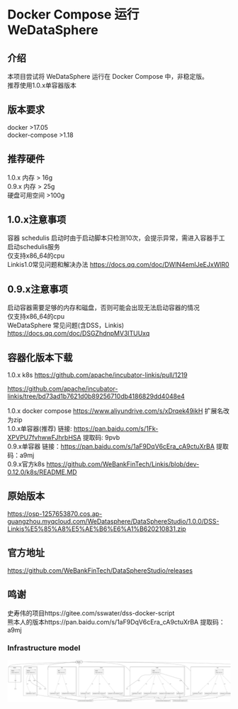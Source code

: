 # Docker Compose 运行 WeDataSphere
## 介绍
本项目尝试将 WeDataSphere 运行在 Docker Compose 中，非稳定版。  
推荐使用1.0.x单容器版本  

## 版本要求
docker >17.05  
docker-compose >1.18  
## 推荐硬件
1.0.x 内存 > 16g  
0.9.x 内存 > 25g  
硬盘可用空间 >100g  

## 1.0.x注意事项
容器 schedulis 启动时由于启动脚本只检测10次，会提示异常，需进入容器手工启动schedulis服务  
仅支持x86_64的cpu  
Linkis1.0常见问题和解决办法  https://docs.qq.com/doc/DWlN4emlJeEJxWlR0  

## 0.9.x注意事项
启动容器需要足够的内存和磁盘，否则可能会出现无法启动容器的情况   
仅支持x86_64的cpu  
WeDataSphere 常见问题(含DSS，Linkis) https://docs.qq.com/doc/DSGZhdnpMV3lTUUxq  

## 容器化版本下载
1.0.x k8s https://github.com/apache/incubator-linkis/pull/1219

https://github.com/apache/incubator-linkis/tree/bd73ad1b7621d0b89256710db4186829dd4048e4

1.0.x docker compose https://www.aliyundrive.com/s/xDrqek49ikH 扩展名改为zip  
1.0.x单容器(推荐) 链接: https://pan.baidu.com/s/1Fk-XPVPU7fvhwwFJhrbHSA 提取码: 9pvb  
0.9.x单容器 链接：https://pan.baidu.com/s/1aF9DqV6cEra_cA9ctuXrBA 提取码：a9mj    
0.9.x官方k8s https://github.com/WeBankFinTech/Linkis/blob/dev-0.12.0/k8s/README.MD   

## 原始版本  
https://osp-1257653870.cos.ap-guangzhou.myqcloud.com/WeDatasphere/DataSphereStudio/1.0.0/DSS-Linkis%E5%85%A8%E5%AE%B6%E6%A1%B620210831.zip  

## 官方地址
https://github.com/WeBankFinTech/DataSphereStudio/releases  

## 鸣谢
史寿伟的项目https://gitee.com/sswater/dss-docker-script  
熊本人的版本https://pan.baidu.com/s/1aF9DqV6cEra_cA9ctuXrBA 提取码：a9mj 

### Infrastructure model

![Infrastructure model](.infragenie/infrastructure_model.png)